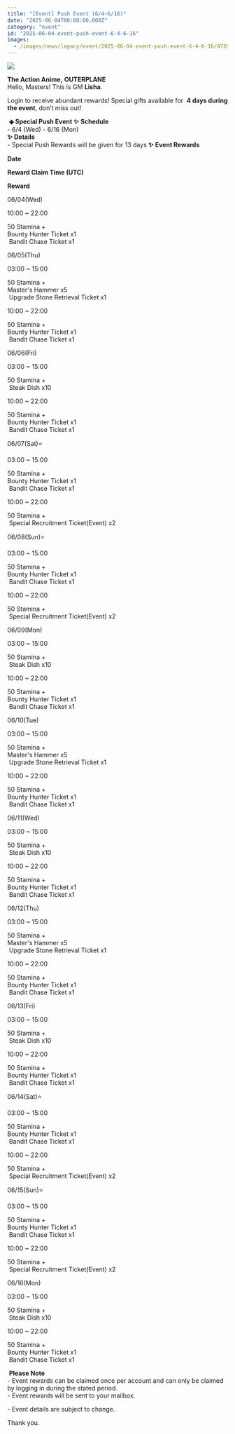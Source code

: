 ```yaml
---
title: "[Event] Push Event (6/4~6/16)"
date: "2025-06-04T00:00:00.000Z"
category: "event"
id: "2025-06-04-event-push-event-6-4-6-16"
images:
  - /images/news/legacy/event/2025-06-04-event-push-event-6-4-6-16/4759c200b4a94ca4a56a76260f0d31bb.webp
---
```


![](/images/news/legacy/event/2025-06-04-event-push-event-6-4-6-16/4759c200b4a94ca4a56a76260f0d31bb.webp)  
  

**The Action Anime,** **OUTERPLANE**          
Hello, Masters! This is GM **Lisha**.  
  
Login to receive abundant rewards! Special gifts available for  **4 days during the event**, don’t miss out!  
  
 **◈ Special Push Event** **✨** **Schedule**      
\- 6/4 (Wed) - 6/16 (Mon)  
**✨** **Details**     
\- Special Push Rewards will be given for 13 days **✨** **Event Rewards** 

**Date**

**Reward Claim Time (UTC)**

**Reward**

06/04(Wed)

10:00 ~ 22:00

50 Stamina +  
Bounty Hunter Ticket x1  
 Bandit Chase Ticket x1

06/05(Thu)

03:00 ~ 15:00

50 Stamina +  
Master's Hammer x5  
 Upgrade Stone Retrieval Ticket x1

10:00 ~ 22:00

50 Stamina +  
Bounty Hunter Ticket x1  
 Bandit Chase Ticket x1

06/06(Fri)

03:00 ~ 15:00

50 Stamina +  
 Steak Dish x10

10:00 ~ 22:00

50 Stamina +  
Bounty Hunter Ticket x1  
 Bandit Chase Ticket x1

06/07(Sat)⭐

03:00 ~ 15:00

50 Stamina +  
Bounty Hunter Ticket x1  
 Bandit Chase Ticket x1

10:00 ~ 22:00

50 Stamina +  
 Special Recruitment Ticket(Event) x2

06/08(Sun)⭐

03:00 ~ 15:00

50 Stamina +  
Bounty Hunter Ticket x1  
 Bandit Chase Ticket x1

10:00 ~ 22:00

50 Stamina +  
 Special Recruitment Ticket(Event) x2

06/09(Mon)

03:00 ~ 15:00

50 Stamina +  
 Steak Dish x10

10:00 ~ 22:00

50 Stamina +  
Bounty Hunter Ticket x1  
 Bandit Chase Ticket x1

06/10(Tue)

03:00 ~ 15:00

50 Stamina +  
Master's Hammer x5  
 Upgrade Stone Retrieval Ticket x1

10:00 ~ 22:00

50 Stamina +  
Bounty Hunter Ticket x1  
 Bandit Chase Ticket x1

06/11(Wed)

03:00 ~ 15:00

50 Stamina +  
 Steak Dish x10

10:00 ~ 22:00

50 Stamina +  
Bounty Hunter Ticket x1  
 Bandit Chase Ticket x1

06/12(Thu)

03:00 ~ 15:00

50 Stamina +  
Master's Hammer x5  
 Upgrade Stone Retrieval Ticket x1

10:00 ~ 22:00

50 Stamina +  
Bounty Hunter Ticket x1  
 Bandit Chase Ticket x1

06/13(Fri)

03:00 ~ 15:00

50 Stamina +  
 Steak Dish x10

10:00 ~ 22:00

50 Stamina +  
Bounty Hunter Ticket x1  
 Bandit Chase Ticket x1

06/14(Sat)⭐

03:00 ~ 15:00

50 Stamina +  
Bounty Hunter Ticket x1  
 Bandit Chase Ticket x1

10:00 ~ 22:00

50 Stamina +  
 Special Recruitment Ticket(Event) x2

06/15(Sun)⭐

03:00 ~ 15:00

50 Stamina +  
Bounty Hunter Ticket x1  
 Bandit Chase Ticket x1

10:00 ~ 22:00

50 Stamina +  
 Special Recruitment Ticket(Event) x2

06/16(Mon)

03:00 ~ 15:00

50 Stamina +  
 Steak Dish x10

10:00 ~ 22:00

50 Stamina +  
Bounty Hunter Ticket x1  
 Bandit Chase Ticket x1

 **Please Note**  
\- Event rewards can be claimed once per account and can only be claimed by logging in during the stated period.  
\- Event rewards will be sent to your mailbox.

\- Event details are subject to change.  
  
Thank you.
